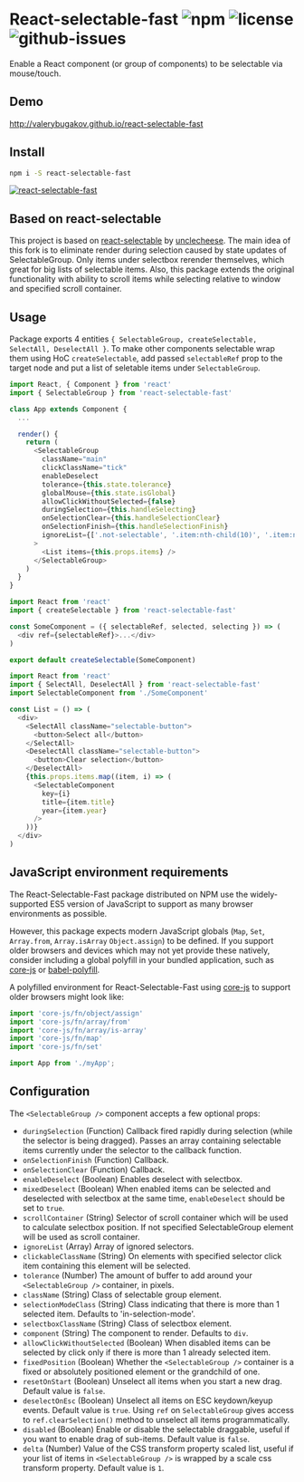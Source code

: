 # React-selectable-fast ![npm](https://img.shields.io/npm/v/react-selectable-fast.svg) ![license](https://img.shields.io/npm/l/react-selectable-fast.svg) ![github-issues](https://img.shields.io/github/issues/valerybugakov/react-selectable-fast.svg)

Enable a React component (or group of components) to be selectable via mouse/touch.

## Demo

http://valerybugakov.github.io/react-selectable-fast

## Install

```sh
npm i -S react-selectable-fast
```

[![react-selectable-fast](https://nodei.co/npm/react-selectable-fast.png?downloads=true&downloadRank=true&stars=true)](https://nodei.co/npm/react-selectable-fast/)

## Based on react-selectable
This project is based on [react-selectable](https://github.com/unclecheese/react-selectable) by [unclecheese](https://github.com/unclecheese).
The main idea of this fork is to eliminate render during selection caused by state updates of SelectableGroup. Only items under selectbox rerender themselves, which great for big lists of selectable items. Also, this package extends the original functionality with ability to scroll items while selecting relative to window and specified scroll container.

## Usage

Package exports 4 entities `{ SelectableGroup, createSelectable, SelectAll, DeselectAll }`.
To make other components selectable wrap them using HoC `createSelectable`, add passed `selectableRef` prop to the target node and put a list of seletable items under `SelectableGroup`.

```js
import React, { Component } from 'react'
import { SelectableGroup } from 'react-selectable-fast'

class App extends Component {
  ...

  render() {
    return (
      <SelectableGroup
        className="main"
        clickClassName="tick"
        enableDeselect
        tolerance={this.state.tolerance}
        globalMouse={this.state.isGlobal}
        allowClickWithoutSelected={false}
        duringSelection={this.handleSelecting}
        onSelectionClear={this.handleSelectionClear}
        onSelectionFinish={this.handleSelectionFinish}
        ignoreList={['.not-selectable', '.item:nth-child(10)', '.item:nth-child(27)']}
      >
        <List items={this.props.items} />
      </SelectableGroup>
    )
  }
}
```

```js
import React from 'react'
import { createSelectable } from 'react-selectable-fast'

const SomeComponent = ({ selectableRef, selected, selecting }) => (
  <div ref={selectableRef}>...</div>
)

export default createSelectable(SomeComponent)
```

```js
import React from 'react'
import { SelectAll, DeselectAll } from 'react-selectable-fast'
import SelectableComponent from './SomeComponent'

const List = () => (
  <div>
    <SelectAll className="selectable-button">
      <button>Select all</button>
    </SelectAll>
    <DeselectAll className="selectable-button">
      <button>Clear selection</button>
    </DeselectAll>
    {this.props.items.map((item, i) => (
      <SelectableComponent
        key={i}
        title={item.title}
        year={item.year}
      />
    ))}
  </div>
)
```
## JavaScript environment requirements

The React-Selectable-Fast package distributed on NPM use the widely-supported ES5
version of JavaScript to support as many browser environments as possible.

However, this package expects modern JavaScript globals (`Map`, `Set`,
`Array.from`, `Array.isArray` `Object.assign`) to be defined. If you support older browsers and
devices which may not yet provide these natively, consider including a global
polyfill in your bundled application, such as [core-js](https://github.com/zloirock/core-js) or
[babel-polyfill](https://babeljs.io/docs/usage/polyfill/).

A polyfilled environment for React-Selectable-Fast using [core-js](https://github.com/zloirock/core-js) to support older browsers
might look like:

```js
import 'core-js/fn/object/assign'
import 'core-js/fn/array/from'
import 'core-js/fn/array/is-array'
import 'core-js/fn/map'
import 'core-js/fn/set'

import App from './myApp';
```

## Configuration

The `<SelectableGroup />` component accepts a few optional props:
* `duringSelection` (Function) Callback fired rapidly during selection (while the selector is being dragged). Passes an array containing selectable items currently under the selector to the callback function.
* `onSelectionFinish` (Function) Callback.
* `onSelectionClear` (Function) Callback.
* `enableDeselect` (Boolean) Enables deselect with selectbox.
* `mixedDeselect` (Boolean) When enabled items can be selected and deselected with selectbox at the same time, `enableDeselect` should be set to `true`.
* `scrollContainer` (String) Selector of scroll container which will be used to calculate selectbox position. If not specified SelectableGroup element will be used as scroll container.
* `ignoreList` (Array) Array of ignored selectors.
* `clickableClassName` (String) On elements with specified selector click item containing this element will be selected.
* `tolerance` (Number) The amount of buffer to add around your `<SelectableGroup />` container, in pixels.
* `className` (String) Class of selectable group element.
* `selectionModeClass` (String) Class indicating that there is more than 1 selected item. Defaults to 'in-selection-mode'.
* `selectboxClassName` (String) Class of selectbox element.
* `component` (String) The component to render. Defaults to `div`.
* `allowClickWithoutSelected` (Boolean) When disabled items can be selected by click only if there is more than 1 already selected item.
* `fixedPosition` (Boolean) Whether the `<SelectableGroup />` container is a fixed or absolutely positioned element or the grandchild of one.
* `resetOnStart` (Boolean) Unselect all items when you start a new drag. Default value is `false`.
* `deselectOnEsc` (Boolean) Unselect all items on ESC keydown/keyup events. Default value is `true`. Using `ref` on `SelectableGroup` gives access to `ref.clearSelection()` method to unselect all items programmatically.
* `disabled` (Boolean) Enable or disable the selectable draggable, useful if you want to enable drag of sub-items. Default value is `false`.
* `delta` (Number) Value of the CSS transform property scaled list, useful if your list of items in `<SelectableGroup />` is wrapped by a scale css transform property. Default value is `1`.
